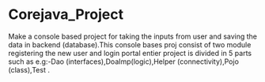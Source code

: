 # Corejava_Project
Make a console based project for taking the inputs from user and saving the data in backend (database).This console bases proj consist of two module registering the new user and login portal entier project is divided in 5 parts such as e.g:-Dao (interfaces),DoaImp(logic),Helper (connectivity),Pojo (class),Test .
